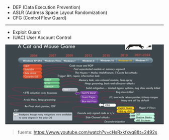 - DEP (Data Execution Prevention)
- ASLR (Address Space Layout Randomization)
- CFG (Control Flow Guard)

---

- Exploit Guard
- (UAC) User Account Control 

![alt text](./OffByOneSecurity.png)

> fuente: https://www.youtube.com/watch?v=cHsRxkfxvq8&t=2492s
